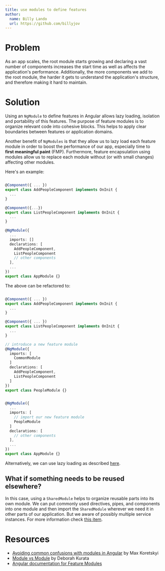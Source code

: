 ```yaml
---
title: use modules to define features
author:
  name: Billy Lando
  url: https://github.com/billyjov
---
```


# Problem

As an app scales, the root module starts growing and declaring a vast number of components increases the start time as well as affects the application's performance. Additionally, the more components we add to the root module, the harder it gets to understand the application's structure, and therefore making it hard to maintain.

# Solution

Using an `NgModule` to define features in Angular allows lazy loading, isolation and portability of this features. The purpose of feature modules is to organize relevant code into cohesive blocks. This helps to apply clear boundaries between features or application domains.

Another benefit of `NgModules` is that they allow us to lazy load each feature module in order to boost the performance of our app, especially time to **first meaningful paint** (FMP). Furthermore, feature encapsulation using modules allow us to replace each module without (or with small changes) affecting other modules.

Here's an example:

```ts

@Component({ ... })
export class AddPeopleComponent implements OnInit {
  ...
}

@Component({...})
export class ListPeopleComponent implements OnInit {
  ...
}

@NgModule({
  ...
  imports: []
  declarations: [
    AddPeopleComponent,
    ListPeopleComponent
    // other components
  ],
  ...
})
export class AppModule {}
```

The above can be refactored to:

```ts

@Component({ ... })
export class AddPeopleComponent implements OnInit {
  ...
}

@Component({ ... })
export class ListPeopleComponent implements OnInit {
  ...
}

// introduce a new feature module
@NgModule({
  imports: [
    CommonModule
  ]
  declarations: [
    AddPeopleComponent,
    ListPeopleComponent
  ]
})
export class PeopleModule {}


@NgModule({
  ...
  imports: [
    // import our new feature module
    PeopleModule
  ]
  declarations: [
    // other components
  ],
  ...
})
export class AppModule {}
```

Alternatively, we can use lazy loading as described [here](/default/checklist/router/Z165VzV).

## What if something needs to be reused elsewhere?

In this case, using a `SharedModule` helps to organize reusable parts into its own module. We can put commonly used directives, pipes, and components into one module and then import the `SharedModule` wherever we need it in other parts of our application.
But we aware of possibly multiple service instances. For more information check [this item](/default/checklist/architecture/Z1ohpIo).

# Resources

- [Avoiding common confusions with modules in Angular](https://blog.angularindepth.com/avoiding-common-confusions-with-modules-in-angular-ada070e6891f) by Max Koretskyi
- [Module vs Module](https://www.youtube.com/watch?v=ntJ-P-Cvo7o) by Deborah Kurata
- [Angular documentation for Feature Modules](https://angular.io/guide/feature-modules)

